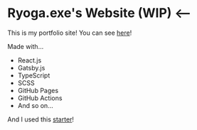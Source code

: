 # Ryoga.exe's Website (WIP) <--

This is my portfolio site!
You can see [here](https://ryoga-exe.github.io)!

Made with...

- React.js
- Gatsby.js
- TypeScript
- SCSS
- GitHub Pages
- GitHub Actions
- And so on...

And I used this [starter](https://github.com/gatsbyjs/gatsby-starter-blog)!
